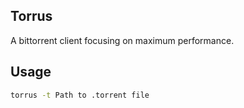 ## Torrus
A bittorrent client focusing on maximum performance.
## Usage 
```bash 
torrus -t Path to .torrent file
```


